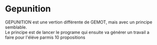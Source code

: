 <h1>Gepunition</h1>
GEPUNITION est une vertion différente de GEMOT, mais avec un principe semblable. <br>
Le principe est de lancer le programe qui ensuite va générer un travail a faire pour l'éléve parmis 10 propositions <br>

